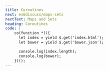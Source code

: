 ```yaml
---
title: Coroutines
next: es6discuss/maps-sets
nextText: Maps and Sets
heading: Coroutines
code: |
    co(function *(){
      let index = yield $.get('index.html');
      let bower = yield $.get('bower.json');

      console.log(index.length);
      console.log(bower);
    })();
---
```

<script src="bower_components/co/co.js"></script>
<script src="bower_components/setimmediate/setImmediate.js"></script> 